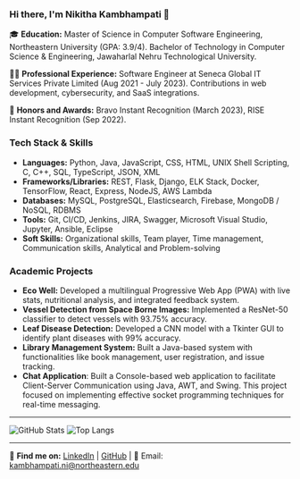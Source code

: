 ### Hi there, I'm Nikitha Kambhampati 👋

🎓 **Education:** Master of Science in Computer Software Engineering, Northeastern University (GPA: 3.9/4). Bachelor of Technology in Computer Science & Engineering, Jawaharlal Nehru Technological University.

👩‍💻 **Professional Experience:** Software Engineer at Seneca Global IT Services Private Limited (Aug 2021 - July 2023). Contributions in web development, cybersecurity, and SaaS integrations.

🌟 **Honors and Awards:** Bravo Instant Recognition (March 2023), RISE Instant Recognition (Sep 2022).

### Tech Stack & Skills
- **Languages:** Python, Java, JavaScript, CSS, HTML, UNIX Shell Scripting, C, C++, SQL, TypeScript, JSON, XML
- **Frameworks/Libraries:** REST, Flask, Django, ELK Stack, Docker, TensorFlow, React, Express, NodeJS, AWS Lambda
- **Databases:** MySQL, PostgreSQL, Elasticsearch, Firebase, MongoDB / NoSQL, RDBMS
- **Tools:** Git, CI/CD, Jenkins, JIRA, Swagger, Microsoft Visual Studio, Jupyter, Ansible, Eclipse
- **Soft Skills:** Organizational skills, Team player, Time management, Communication skills, Analytical and Problem-solving

### Academic Projects
- **Eco Well:** Developed a multilingual Progressive Web App (PWA) with live stats, nutritional analysis, and integrated feedback system.
- **Vessel Detection from Space Borne Images:** Implemented a ResNet-50 classifier to detect vessels with 93.75% accuracy.
- **Leaf Disease Detection:** Developed a CNN model with a Tkinter GUI to identify plant diseases with 99% accuracy.
- **Library Management System:** Built a Java-based system with functionalities like book management, user registration, and issue tracking.
- **Chat Application**: Built a Console-based web application to facilitate Client-Server Communication using Java, AWT, and Swing. This project focused on implementing effective socket programming techniques for real-time messaging.

---

![GitHub Stats](https://github-readme-stats.vercel.app/api?username=[nikitha0612]&show_icons=true)
![Top Langs](https://github-readme-stats.vercel.app/api/top-langs/?username=[nikitha0612]&layout=compact)

---

🔗 **Find me on:** [LinkedIn](https://www.linkedin.com/in/nikitha0612/) | [GitHub](https://github.com/nikitha0612) | 📧 Email: kambhampati.ni@northeastern.edu
